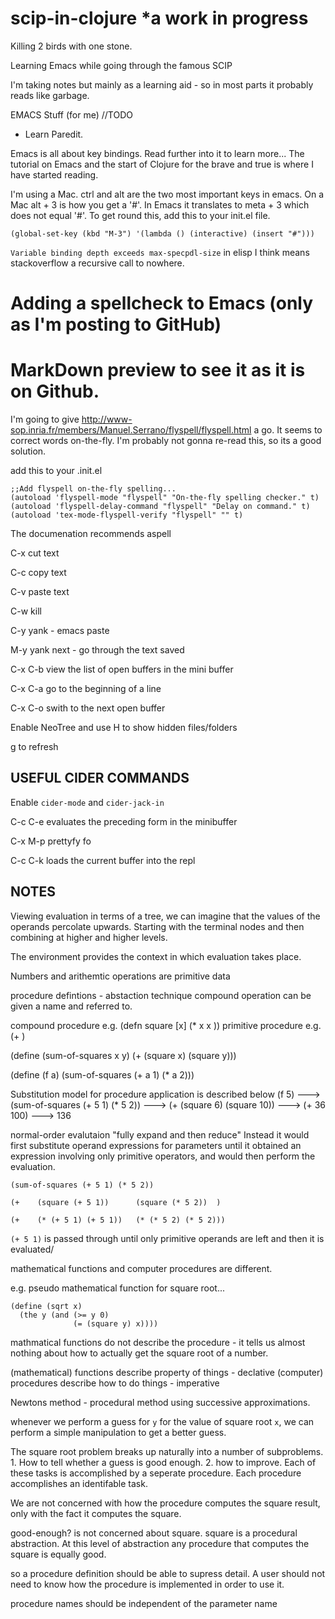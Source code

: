 # scip-in-clojure *a work in progress

Killing 2 birds with one stone.

Learning Emacs while going through the famous SCIP

I'm taking notes but mainly as a learning aid - so in most parts it probably reads like garbage.

EMACS Stuff (for me)
//TODO
* Learn Paredit.

Emacs is all about key bindings. Read further into it to learn more... The tutorial on Emacs and the start of Clojure for the brave and true is where I have started reading.

I'm using a Mac. ctrl and alt are the two most important keys in emacs. On a Mac alt + 3 is how you get a '#'. In Emacs it translates to meta + 3 which does not equal '#'. To get round this, add this to your init.el file.

```;; Allow hash to be entered  
(global-set-key (kbd "M-3") '(lambda () (interactive) (insert "#")))
```

`Variable binding depth exceeds max-specpdl-size` in elisp I think means stackoverflow a recursive call to nowhere.

# Adding a spellcheck to Emacs (only as I'm posting to GitHub)



# MarkDown preview to see it as it is on Github.


I'm going to give http://www-sop.inria.fr/members/Manuel.Serrano/flyspell/flyspell.html a go. It seems to correct words on-the-fly. I'm probably not gonna re-read this, so its a good solution.

add this to your .init.el


```
;;Add flyspell on-the-fly spelling...
(autoload 'flyspell-mode "flyspell" "On-the-fly spelling checker." t)
(autoload 'flyspell-delay-command "flyspell" "Delay on command." t)
(autoload 'tex-mode-flyspell-verify "flyspell" "" t) 

```

The documenation recommends aspell

C-x cut text

C-c copy text

C-v paste text

C-w kill

C-y yank - emacs paste 

M-y yank next - go through the text saved

C-x C-b view the list of open buffers in the mini buffer

C-x C-a go to the beginning of a line

C-x C-o swith to the next open buffer

Enable NeoTree and use H to show hidden files/folders

g to refresh 

## USEFUL CIDER COMMANDS

Enable `cider-mode` and `cider-jack-in`

C-c C-e evaluates the preceding form in the minibuffer

C-x M-p prettyfy fo

C-c C-k loads the current buffer into the repl

## NOTES


Viewing evaluation in terms of a tree, we can imagine that the values of the operands percolate upwards. Starting with the terminal nodes and then combining at higher and higher levels.

The environment provides the context in which evaluation takes place.

Numbers and arithemtic operations are primitive data

procedure defintions - abstaction technique compound operation can be given a name and referred to.

compound procedure e.g. (defn square [x] (* x x ))
primitive procedure e.g. (+ )

(define (sum-of-squares x y)
  (+ (square x) (square y)))

(define (f a)
  (sum-of-squares (+ a 1) (* a 2)))


Substitution model for procedure application is described below
(f 5) ---> (sum-of-squares (+ 5 1) (* 5 2)) ---> (+ (square 6) (square 10)) ---> (+ 36 100) ---> 136

normal-order evalutaion "fully expand and then reduce"
Instead it would first substitute operand expressions for parameters until it obtained an expression involving only primitive operators, and would then perform the evaluation.
```
(sum-of-squares (+ 5 1) (* 5 2))

(+    (square (+ 5 1))      (square (* 5 2))  )

(+    (* (+ 5 1) (+ 5 1))   (* (* 5 2) (* 5 2)))
```

`(+ 5 1)` is passed through until only primitive operands are left and then it is evaluated/

mathematical functions and computer procedures are different.

e.g. pseudo mathematical function for square root...
```
(define (sqrt x)
  (the y (and (>= y 0)
              (= (square y) x))))
```
mathmatical functions do not describe the procedure - it tells us almost nothing about how to actually get the square root of a number.

(mathematical) functions describe property of things - declative
(computer) procedures describe how to do things - imperative

Newtons method - procedural method using successive approximations.

whenever we perform a guess for `y` for the value of square root `x`, we can perform a simple manipulation to get a better guess.


The square root problem breaks up naturally into a number of subproblems. 1. How to tell whether a guess is good enough. 2. how to improve. Each of these tasks is accomplished by a seperate procedure. Each procedure accomplishes an identifable task.

We are not concerned with how the procedure computes the square result, only with the fact it computes the square.

good-enough? is not concerned about square. square is a procedural abstraction. At this level of abstraction any procedure that computes the square is equally good.

so a procedure definition should be able to supress detail. A user should not need to know how the procedure is implemented in order to use it.

procedure names should be independent of the parameter name  




